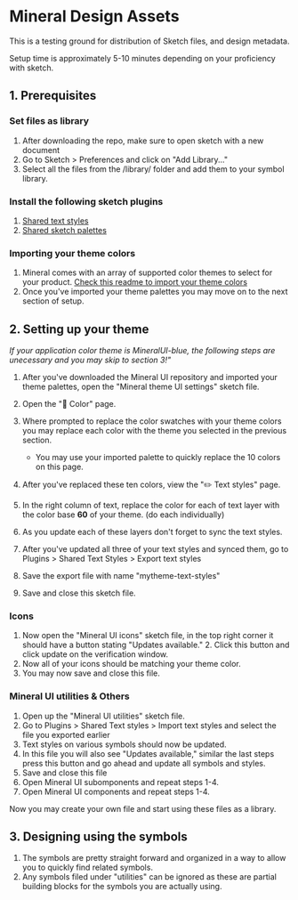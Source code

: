 # Mineral Design Assets

This is a testing ground for distribution of Sketch files, and design metadata.

Setup time is approximately 5-10 minutes depending on your proficiency with sketch.

## 1. Prerequisites

### Set files as library
1. After downloading the repo, make sure to open sketch with a new document
2. Go to Sketch > Preferences and click on "Add Library..."
3. Select all the files from the /library/ folder and add them to your symbol library.

### Install the following sketch plugins
1. [Shared text styles](https://github.com/nilshoenson/shared-text-styles)
2. [Shared sketch palettes](https://github.com/andrewfiorillo/sketch-palettes)

### Importing your theme colors
1. Mineral comes with an array of supported color themes to select for your product. [Check this readme to import your theme colors](https://github.com/mineral-ui/design-assets/tree/master/color-palettes)
2. Once you've imported your theme palettes you may move on to the next section of setup.

## 2. Setting up your theme

*If your application color theme is MineralUI-blue, the following steps are unecessary and you may skip to section 3!"*

1. After you've downloaded the Mineral UI repository and imported your theme palettes, open the "Mineral theme UI settings" sketch file.
2. Open the "🎨 Color" page.
3. Where prompted to replace the color swatches with your theme colors you may replace each color with the theme you selected in the previous section.
    * You may use your imported palette to quickly replace the 10 colors on this page.

4. After you've replaced these ten colors, view the "✏️ Text styles" page.
5. In the right column of text, replace the color for each of text layer with the color base **60** of your theme. (do each individually)
6. As you update each of these layers don't forget to sync the text styles.
7. After you've updated all three of your text styles and synced them, go to Plugins > Shared Text Styles > Export text styles
5. Save the export file with name "mytheme-text-styles"
6. Save and close this sketch file.

### Icons

1. Now open the "Mineral UI icons" sketch file, in the top right corner it should have a button stating "Updates available." 2. Click this button and click update on the verification window.
3. Now all of your icons should be matching your theme color.
4. You may now save and close this file.

### Mineral UI utilities & Others

1. Open up the "Mineral UI utilities" sketch file.
2. Go to Plugins > Shared Text styles > Import text styles and select the file you exported earlier
3. Text styles on various symbols should now be updated.
3. In this file you will also see "Updates available," similar the last steps press this button and go ahead and update all symbols and styles.
4. Save and close this file
5. Open Mineral UI subomponents and repeat steps 1-4.
6. Open Mineral UI components and repeat steps 1-4.

Now you may create your own file and start using these files as a library.

## 3. Designing using the symbols

1. The symbols are pretty straight forward and organized in a way to allow you to quickly find related symbols.
2. Any symbols filed under "utilities" can be ignored as these are partial building blocks for the symbols you are actually using.
